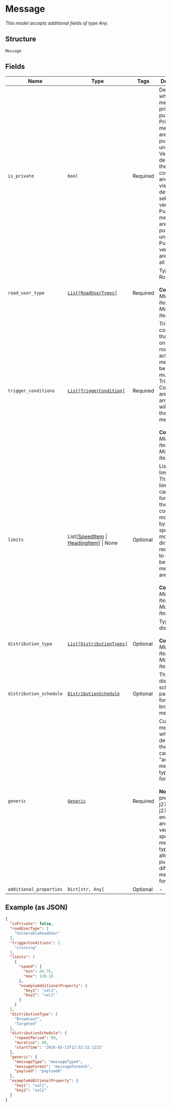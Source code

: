 
# Message

*This model accepts additional fields of type Any.*

## Structure

`Message`

## Fields

| Name | Type | Tags | Description |
|  --- | --- | --- | --- |
| `is_private` | `bool` | Required | Defines whether the message is private or public.<br>Private messages are published under the Vendor ID defined in the configuration and only visible to devices of selected vendors.<br>Public messages are published under the Public vendor and are visible to all the users. |
| `road_user_type` | [`List[RoadUserTypes]`](../../doc/models/road-user-types.md) | Required | Type of the Road User.<br><br>**Constraints**: *Minimum Items*: `1`, *Maximum Items*: `2` |
| `trigger_conditions` | [`List[TriggerCondition]`](../../doc/models/trigger-condition.md) | Required | Trigger conditions that define on which road user action the message will be sent. If multiple Trigger Conditions are defined any of them will trigger the message.<br><br>**Constraints**: *Minimum Items*: `1`, *Maximum Items*: `3` |
| `limits` | List[[SpeedItem](../../doc/models/speed-item.md) \| [HeadingItem](../../doc/models/heading-item.md)] \| None | Optional | List of limitations. These limitations can be used for making the trigger condition more precise by defining speed and motion direction requirements to be met before the messages are sent out.<br><br>**Constraints**: *Minimum Items*: `1`, *Maximum Items*: `2` |
| `distribution_type` | [`List[DistributionTypes]`](../../doc/models/distribution-types.md) | Optional | Type of the distribution.<br><br>**Constraints**: *Minimum Items*: `1`, *Maximum Items*: `2` |
| `distribution_schedule` | [`DistributionSchedule`](../../doc/models/distribution-schedule.md) | Optional | The distribution schedule parameters for broadcast messages. |
| `generic` | [`Generic`](../../doc/models/generic.md) | Required | Custom message which is defined by the user and can support "any" message type or format.<br><br>**Note:** ETX prefers the j2735 or the j2735_gr encoding and only vendor specific message types are allowed to be published in different message formats. |
| `additional_properties` | `Dict[str, Any]` | Optional | - |

## Example (as JSON)

```json
{
  "isPrivate": false,
  "roadUserType": [
    "VulnerableRoadUser"
  ],
  "triggerConditions": [
    "crossing"
  ],
  "limits": [
    {
      "speed": {
        "min": 64.76,
        "max": 138.18
      },
      "exampleAdditionalProperty": {
        "key1": "val1",
        "key2": "val2"
      }
    }
  ],
  "distributionType": [
    "Broadcast",
    "Targeted"
  ],
  "distributionSchedule": {
    "repeatPeriod": 90,
    "duration": 88,
    "startTime": "2016-03-13T12:52:32.123Z"
  },
  "generic": {
    "messageType": "messageType4",
    "messageFormat": "messageFormat6",
    "payload": "payload0"
  },
  "exampleAdditionalProperty": {
    "key1": "val1",
    "key2": "val2"
  }
}
```

